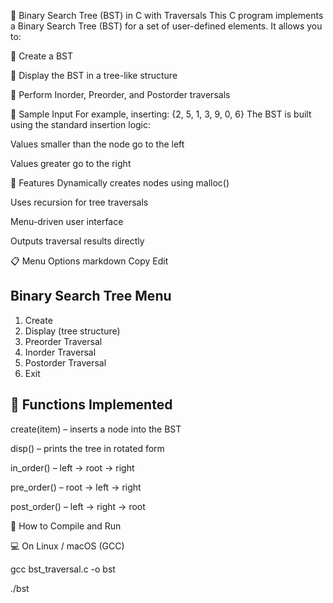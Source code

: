 🌳 Binary Search Tree (BST) in C with Traversals
This C program implements a Binary Search Tree (BST) for a set of user-defined elements. It allows you to:

🔹 Create a BST

🔹 Display the BST in a tree-like structure

🔹 Perform Inorder, Preorder, and Postorder traversals

📌 Sample Input
For example, inserting: {2, 5, 1, 3, 9, 0, 6}
The BST is built using the standard insertion logic:

Values smaller than the node go to the left

Values greater go to the right

🧠 Features
Dynamically creates nodes using malloc()

Uses recursion for tree traversals

Menu-driven user interface

Outputs traversal results directly

📋 Menu Options
markdown
Copy
Edit

 Binary Search Tree Menu
 ------------------------
 1. Create
 2. Display (tree structure)
 3. Preorder Traversal
 4. Inorder Traversal
 5. Postorder Traversal
 6. Exit

🔧 Functions Implemented
-------------------------
create(item) – inserts a node into the BST

disp() – prints the tree in rotated form

in_order() – left → root → right

pre_order() – root → left → right

post_order() – left → right → root

🚀 How to Compile and Run

💻 On Linux / macOS (GCC)

gcc bst_traversal.c -o bst

./bst

